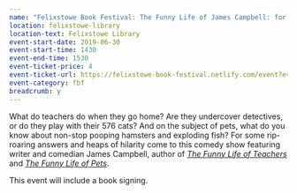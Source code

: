 ```yaml
---
name: "Felixstowe Book Festival: The Funny Life of James Campbell: for ages 6+"
location: felixstowe-library
location-text: Felixstowe Library
event-start-date: 2019-06-30
event-start-time: 1430
event-end-time: 1530
event-ticket-price: 4
event-ticket-url: https://felixstowe-book-festival.netlify.com/event?event=206129
event-category: fbf
breadcrumb: y
---
```


What do teachers do when they go home? Are they undercover detectives, or do they play with their 576 cats?  And on the subject of pets, what do you know about non-stop pooping hamsters and exploding fish? For some rip-roaring answers and heaps of hilarity come to this comedy show featuring writer and comedian James Campbell, author of [<cite>The Funny Life of Teachers</cite>](https://suffolk.spydus.co.uk/cgi-bin/spydus.exe/ENQ/OPAC/BIBENQ?BRN=2548230) and [<cite>The Funny Life of Pets</cite>](https://suffolk.spydus.co.uk/cgi-bin/spydus.exe/ENQ/OPAC/BIBENQ?BRN=2378273).

This event will include a book signing.
